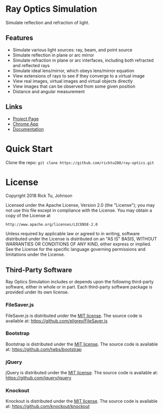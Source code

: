 # Ray Optics Simulation
Simulate reflection and refraction of light.
## Features
- Simulate various light sources: ray, beam, and point source
- Simulate reflection in plane or arc mirror
- Simulate refraction in plane or arc interfaces, including both refracted and reflected rays
- Simulate ideal lens/mirror, which obeys lens/mirror equation
- View extensions of rays to see if they converge to a virtual image
- View real images, virtual images and virtual objects directly
- View images that can be observed from some given position
- Distance and angular measurement

## Links
- [Project Page](https://ricktu288.github.io/ray-optics/)
- [Chrome App](https://chrome.google.com/webstore/detail/ray-optics-simulation/egamlemiidmmmcccadndbjjihkcfiobh)
- [Documentation](http://chengscott.tw/ray-optics/)

# Quick Start

Clone the repo: `git clone https://github.com/ricktu288/ray-optics.git`


# License
Copyright 2018 Rick Tu, Johnson

Licensed under the Apache License, Version 2.0 (the "License");
you may not use this file except in compliance with the License.
You may obtain a copy of the License at

    http://www.apache.org/licenses/LICENSE-2.0

Unless required by applicable law or agreed to in writing, software
distributed under the License is distributed on an "AS IS" BASIS,
WITHOUT WARRANTIES OR CONDITIONS OF ANY KIND, either express or implied.
See the License for the specific language governing permissions and
limitations under the License.

## Third-Party Software

Ray Optics Simulation includes or depends upon the following third-party software, either in whole or in part. Each third-party software package is provided under its own license.

### FileSaver.js

FileSaver.js is distributed under the [MIT license](https://github.com/eligrey/FileSaver.js/blob/master/LICENSE.md).
The source code is available at: https://github.com/eligrey/FileSaver.js

### Bootstrap

Bootstrap is distributed under the [MIT license](https://raw.githubusercontent.com/twbs/bootstrap/master/LICENSE).
The source code is available at: https://github.com/twbs/bootstrap

### jQuery

jQuery is distributed under the [MIT license](https://github.com/jquery/jquery/blob/master/LICENSE.txt).
The source code is available at: https://github.com/jquery/jquery

### Knockout

Knockout is distributed under the [MIT license](https://opensource.org/licenses/mit-license.php).
The source code is available at: https://github.com/knockout/knockout